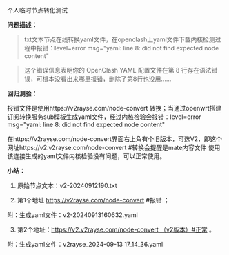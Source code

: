 个人临时节点转化测试

**问题描述：**

> txt文本节点在线转换yaml文件，在openclash上yaml文件下载内核检测过程中报错：level=error msg="yaml: line 8: did not find expected node content"

> 这个错误信息表明你的 OpenClash YAML 配置文件在第 8 行存在语法错误，可根本没看出来哪里报错，删除了第8行也没用……

**回归测验：**

报错文件是使用https://v2rayse.com/node-convert 转换；当通过openwrt搭建订阅转换服务sub模板生成yaml文件，经过内核检验会报错：level=error msg="yaml: line 8: did not find expected node content"

在https://v2rayse.com/node-convert界面右上角有个旧版本，可选V2，即这个网址https://v2.v2rayse.com/node-convert #转换会提醒是mate内容文件
使用该连接生成的yaml文件内核检验没有问题，可以正常使用。

**小结：**

1. 原始节点文本：v2-20240912190.txt
  
2. 第1个地址 https://v2rayse.com/node-convert #报错 ；
  
  附：生成yaml文件：v2-20240913160632.yaml
  
3. 第2个地址：https://v2.v2rayse.com/node-convert （v2版本）#正常 。
  
  附：生成yaml文件：v2rayse_2024-09-13 17_14_36.yaml
